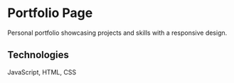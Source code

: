# Portfolio Page
 Personal portfolio showcasing projects and skills with a responsive design.
## Technologies 
 JavaScript, HTML, CSS

